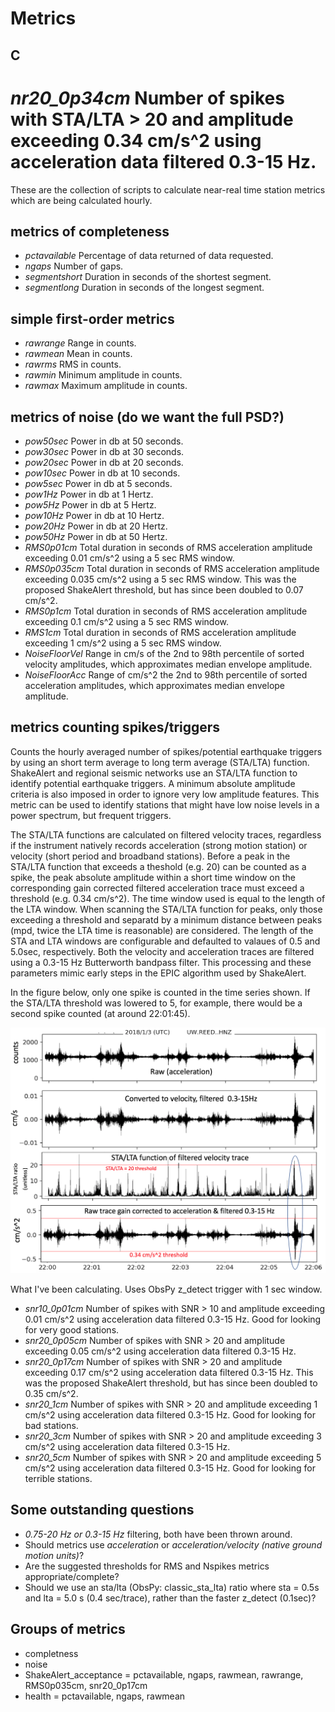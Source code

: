 
Metrics
=======

## C
# *nr20_0p34cm* Number of spikes with STA/LTA > 20 and amplitude exceeding 0.34 cm/s^2 using acceleration data filtered 0.3-15 Hz. 

These are the collection of scripts to calculate near-real time station metrics which are being calculated hourly.

## metrics of completeness

- *pctavailable* Percentage of data returned of data requested.
- *ngaps* Number of gaps.
- *segmentshort*  Duration in seconds of the shortest segment.
- *segmentlong*  Duration in seconds of the longest segment.

## simple first-order metrics

- *rawrange*  Range in counts.
- *rawmean*  Mean in counts.
- *rawrms*  RMS in counts.
- *rawmin*  Minimum amplitude in counts.
- *rawmax*  Maximum amplitude in counts.

## metrics of noise (do we want the full PSD?)

- *pow50sec* Power in db at 50 seconds.
- *pow30sec* Power in db at 30 seconds.
- *pow20sec* Power in db at 20 seconds.
- *pow10sec* Power in db at 10 seconds.
- *pow5sec* Power in db at 5 seconds.
- *pow1Hz* Power in db at 1 Hertz.
- *pow5Hz* Power in db at 5 Hertz.
- *pow10Hz* Power in db at 10 Hertz.
- *pow20Hz* Power in db at 20 Hertz.
- *pow50Hz* Power in db at 50 Hertz.
- *RMS0p01cm* Total duration in seconds of RMS acceleration amplitude exceeding 0.01 cm/s^2 using a 5 sec RMS window.
- *RMS0p035cm* Total duration in seconds of RMS acceleration amplitude exceeding 0.035 cm/s^2 using a 5 sec RMS window. This was the proposed ShakeAlert threshold, but has since been doubled to 0.07 cm/s^2.
- *RMS0p1cm* Total duration in seconds of RMS acceleration amplitude exceeding 0.1 cm/s^2 using a 5 sec RMS window.
- *RMS1cm* Total duration in seconds of RMS acceleration amplitude exceeding 1 cm/s^2 using a 5 sec RMS window.
- *NoiseFloorVel* Range in cm/s of the 2nd to 98th percentile of sorted velocity amplitudes, which approximates median envelope amplitude.
- *NoiseFloorAcc* Range of cm/s^2 the 2nd to 98th percentile of sorted acceleration amplitudes, which approximates median envelope amplitude.

## metrics counting spikes/triggers

Counts the hourly averaged number of spikes/potential earthquake triggers by using an short term average to long term average (STA/LTA) function.  ShakeAlert and regional seismic networks use an STA/LTA function to identify potential earthquake triggers.  A minimum absolute amplitude criteria is also imposed in order to ignore very low amplitude features.  This metric can be used to identify stations that might have low noise levels in a power spectrum, but frequent triggers.

The STA/LTA functions are calculated on filtered velocity traces, regardless if the instrument natively records acceleration (strong motion station) or velocity (short period and broadband stations).  Before a peak in the STA/LTA function that exceeds a theshold (e.g. 20) can be counted as a spike, the peak absolute amplitude within a short time window on the corresponding gain corrected filtered acceleration trace must exceed a threshold (e.g. 0.34 cm/s^2).  The time window used is equal to the length of the LTA window.  When scanning the STA/LTA function for peaks, only those exceeding a threshold and separatd by a minimum distance between peaks (mpd, twice the LTA time is reasonable) are considered.  The length of the STA and LTA windows are configurable and defaulted to valaues of 0.5 and 5.0sec, respectively.  Both the velocity and acceleration traces are filtered using a 0.3-15 Hz Butterworth bandpass filter.  This processing and these parameters mimic early steps in the EPIC algorithm used by ShakeAlert.

In the figure below, only one spike is counted in the time series shown.  If the STA/LTA threshold was lowered to 5, for example, there would be a second spike counted (at around 22:01:45).

<img src="https://github.com/pnsn/station_metrics/blob/master/station_metrics/img/Metric_Nspikes.png" width=800 alt="Metric: Nspikes" />

What I've been calculating.  Uses ObsPy z_detect trigger with 1 sec window.
- *snr10_0p01cm* Number of spikes with SNR > 10 and amplitude exceeding 0.01 cm/s^2 using acceleration data filtered 0.3-15 Hz.  Good for looking for very good stations.
- *snr20_0p05cm* Number of spikes with SNR > 20 and amplitude exceeding 0.05 cm/s^2 using acceleration data filtered 0.3-15 Hz.
- *snr20_0p17cm* Number of spikes with SNR > 20 and amplitude exceeding 0.17 cm/s^2 using acceleration data filtered 0.3-15 Hz.  This was the proposed ShakeAlert threshold, but has since been doubled to 0.35 cm/s^2.
- *snr20_1cm* Number of spikes with SNR > 20 and amplitude exceeding 1 cm/s^2 using acceleration data filtered 0.3-15 Hz.  Good for looking for bad stations.
- *snr20_3cm* Number of spikes with SNR > 20 and amplitude exceeding 3 cm/s^2 using acceleration data filtered 0.3-15 Hz.
- *snr20_5cm* Number of spikes with SNR > 20 and amplitude exceeding 5 cm/s^2 using acceleration data filtered 0.3-15 Hz.  Good for looking for terrible stations.

## Some outstanding questions
- *0.75-20 Hz or 0.3-15 Hz* filtering, both have been thrown around.
- Should metrics use *acceleration* or *acceleration/velocity (native ground motion units)*?
- Are the suggested thresholds for RMS and Nspikes metrics appropriate/complete? 
- Should we use an sta/lta (ObsPy: classic_sta_lta) ratio where sta = 0.5s and lta = 5.0 s (0.4 sec/trace), rather than the faster z_detect (0.1sec)?

## Groups of metrics
- completness
- noise
- ShakeAlert_acceptance = pctavailable, ngaps, rawmean, rawrange, RMS0p035cm, snr20_0p17cm
- health = pctavailable, ngaps, rawmean

